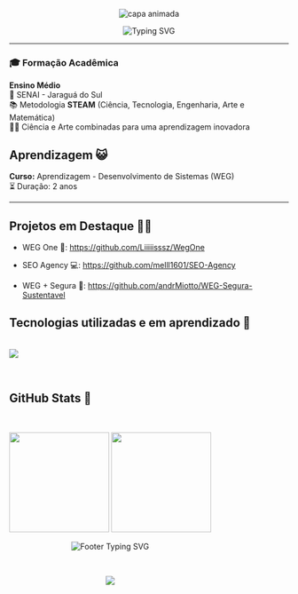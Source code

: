 <p align="center">
  <img src="https://capsule-render.vercel.app/api?type=waving&color=0:FF8FB3,100:FF3B8C&height=180&section=header&fontSize=0" alt="capa animada"/>
</p>




<p align="center"> <img src="https://readme-typing-svg.herokuapp.com/?font=Fira+Code&size=20&pause=1000&color=EC4899&center=true&vCenter=true&width=600&lines=Olá%2C+eu+sou+a+Melissa!+🐢+🐧;" alt="Typing SVG" /> </p>


---

### 🎓 Formação Acadêmica

**Ensino Médio**  
🏫 SENAI - Jaraguá do Sul  
📚 Metodologia **STEAM** (Ciência, Tecnologia, Engenharia, Arte e Matemática)  
🔬🎨 Ciência e Arte combinadas para uma aprendizagem inovadora


## Aprendizagem 😺

**Curso:** Aprendizagem - Desenvolvimento de Sistemas (WEG)  
⏳ Duração: 2 anos

---

## Projetos em Destaque 🧑‍💻

- WEG One 🔵: https://github.com/Liiiiisssz/WegOne

- SEO Agency 💻: https://github.com/melll1601/SEO-Agency

- WEG + Segura 🔰: https://github.com/andrMiotto/WEG-Segura-Sustentavel


## Tecnologias utilizadas e em aprendizado 🌟

<p align="left">
  <br>
  <img src="https://skillicons.dev/icons?i=java,python,cpp,html,css,js,arduino,mysql,maven,git,figma,vscode,eclipse&theme=dark" />
</p>


<br> 



<div style="display: inline-block">

## GitHub Stats 🐾

<br>

<p align="left">
  <img height="180em" src="https://github-readme-stats.vercel.app/api?username=melll1601&show_icons=true&theme=radical&hide_border=true"/>
  <img height="180em" src="https://github-readme-stats.vercel.app/api/top-langs/?username=melll1601&layout=compact&theme=radical&hide_border=true"/>
</p>
<p align="center"> 
  
<p align="center">
  <img src="https://readme-typing-svg.herokuapp.com/?font=Fira+Code&size=20&pause=1000&color=EC4899&center=true&vCenter=true&width=600&lines=😺+Até+logo+!+😽" alt="Footer Typing SVG" />
</p>

<br>

<p align="center">
  <img src="https://raw.githubusercontent.com/melll1601/snk/7efb76a77905bb78c9e4ae7208baa232a75e13aa/only-svg/github-contribution-grid-snake-blue.svg" />
</p>

